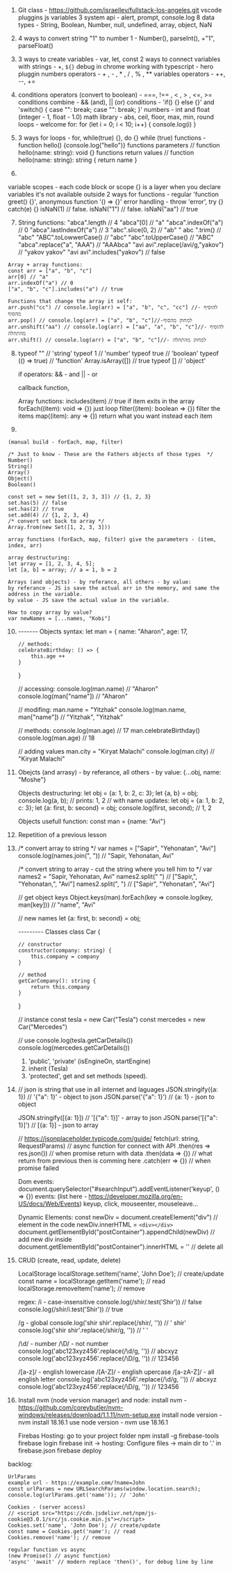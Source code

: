01.  Git class - https://github.com/israellev/fullstack-los-angeles.git
    vscode pluggins
    js variables
    3 system api - alert, prompt, console.log
    8 data types - String, Boolean, Number, null, undefined, array, object, NaN

02.  4 ways to convert string "1" to number 1 - 
Number(), 
parseInt(), 
+"1", 
parseFloat()

03.  3 ways to create variables - var, let, const
    2 ways to connect variables with strings - +, `${}`
    debug in chrome
    working with typescript - hero pluggin
    numbers operators - + , - , \* , / , % , \*\*
    variables operators - ++, --, +=

04.  conditions operators (convert to boolean) - ===, !== , < , > , <=, >=
    conditions combine - && (and), || (or)
    conditions - 'if() {} else {}' and 'switch() { case "": break; case "": break; }'
    numbers - int and float (integer - 1, float - 1.0)
    math library - abs, ceil, floor, max, min, round
    loops - welcome for:
    for (let i = 0; i < 10; i++) { console.log(i) }

05.  3 ways for loops - 
    for, 
    while(true) {}, 
    do {} while (true)
    functions - function hello() {console.log("hello")}
    functions parameters // function hello(name: string): void {}
    functions return values // function hello(name: string): string { return name }

06. 
variable scopes - each code block or scope {} is a layer when you declare variables it's not available outside 
2 ways for functions - regular 'function greet() {}', anonymous function '() => {}'
error handling - throw 'error', try {} catch(e) {}
isNaN(1) // false. isNaN("1") // false. isNaN("aa") // true

07.  String functions:
    "abca".length // 4
    "abca"[0] // "a"
    "abca".indexOf("a") // 0
    "abca".lastIndexOf("a") // 3
    "abc".slice(0, 2) // "ab"
    " abc ".trim() // "abc"
    "ABC".toLowwerCase() // "abc"
    "abc".toUpperCase() // "ABC"
    "abca".replace("a", "AAA") // "AAAbca"
    "avi avi".replace(/avi/g,"yakov") // "yakov yakov" 
    "avi avi".includes("yakov") // false 

    Array + array functions:
    const arr = ["a", "b", "c"]
    arr[0] // "a"
    arr.indexOf("a") // 0
    ["a", "b", "c"].includes("a") // true

    Functions that change the array it self:
    arr.push("cc") // console.log(arr) = ["a", "b", "c", "cc"] //- להוסיף מהסוף
    arr.pop() // console.log(arr) = ["a", "b", "c"]//-למחוק מהסוף
    arr.unshift("aa") // console.log(arr) = ["aa", "a", "b", "c"]//- להוסיף מהתחלה 
    arr.shift() // console.log(arr) = ["a", "b", "c"]//- למחוק מהתחלה 

08.  
    typeof "" // 'string'
    typeof 1 // 'number'
    typeof true // 'boolean'
    typeof (() => true) // 'function'
    Array.isArray([]) // true
    typeof [] // 'object'
    
    if operators:
    && - and
    || - or

    callback function,
    
    Array functions:
    includes(item) // true if item exits in the array
    forEach((item): void => {}) just loop
    filter((item): boolean => {}) filter the items
    map((item): any => {}) return what you want instead each item

09. 

    (manual build - forEach, map, filter)

    /* Just to know - These are the Fathers objects of those types  */
    Number()
    String()
    Array()
    Object()
    Boolean()

    const set = new Set([1, 2, 3, 3]) // {1, 2, 3}
    set.has(5) // false
    set.has(2) // true
    set.add(4) // {1, 2, 3, 4}
    /* convert set back to array */
    Array.from(new Set([1, 2, 3, 3]))

    array functions (forEach, map, filter) give the parameters - (item, index, arr)
    
    array destructuring:
    let array = [1, 2, 3, 4, 5];
    let [a, b] = array; // a = 1, b = 2

    Arrays (and objects) - by referance, all others - by value:
    by referance - JS is save the actual arr in the memory, and same the address in the variable.
    by value - JS save the actual value in the variable.

    How to copy array by value?
    var newNames = [...names, "Kobi"]

10. 
    ------- Objects
    syntax:
    let man = {
        name: "Aharon",
        age: 17,
        
        // methods:
        celebrateBirthday: () => {
            this.age ++
        }
    }
    
    // accessing:
    console.log(man.name) // "Aharon"
    console.log(man["name"]) // "Aharon"
    
    // modifing: 
    man.name = "Yitzhak"
    console.log(man.name, man["name"]) // "Yitzhak", "Yitzhak"

    // methods:
    console.log(man.age) // 17
    man.celebrateBirthday()
    console.log(man.age) // 18

    // adding values
    man.city = "Kiryat Malachi"
    console.log(man.city) // "Kiryat Malachi"

10. 
    Obejcts (and arrasy) - by referance, all others - by value:
    {...obj, name: "Moshe"}

    Objects destructuring:
    let obj = {a: 1, b: 2, c: 3};
    let {a, b} = obj;
    console.log(a, b);  // prints: 1, 2
    // with name updates:
    let obj = {a: 1, b: 2, c: 3};
    let {a: first, b: second} = obj;
    console.log(first, second);  // 1, 2

    Objects usefull function: 
    const man = {name: "Avi"}

11. 
    Repetition of a previous lesson

12. 
    /* convert array to string */
    var names = ["Sapir", "Yehonatan", "Avi"]
    console.log(names.join(", ")) // "Sapir, Yehonatan, Avi"

    /* convert string to array - cut the string where you tell him to */
    var names2 = "Sapir, Yehonatan, Avi"
    names2.split(" ") // ["Sapir,", "Yehonatan,", "Avi"]
    names2.split(", ") // ["Sapir", "Yehonatan", "Avi"]

    // get object keys
    Object.keys(man).forEach(key => console.log(key, man[key])) // "name", "Avi"

    // new names
    let {a: first, b: second} = obj;

    --------- Classes
    class Car {
        
        // constructor
        constructor(company: string) {
            this.company = company
        }

        // method
        getCarCompany(): string {
            return this.company
        }
    }

    // instance
    const tesla = new Car("Tesla")
    const mercedes = new Car("Mercedes")
    
    // use
    console.log(tesla.getCarDetails())
    console.log(mercedes.getCarDetails())

    1. 'public', 'private' (isEngineOn, startEngine)
    2. inherit (Tesla)
    3. 'protected', get and set methods (speed).

13. 
    // json is string that use in all internet and laguages 
    JSON.stringify({a: 1}) // '{"a": 1}' - object to json
    JSON.parse('{"a": 1}') // {a: 1} - json to object
    
    JSON.stringify([{a: 1}]) // '[{"a": 1}]' - array to json
    JSON.parse('[{"a": 1}]') // [{a: 1}] - json to array
    
    // https://jsonplaceholder.typicode.com/guide/
    fetch(url: string, RequestParams) // async function for connect with API 
    .then(res => res.json()) // when promise return with data 
    .then(data => {}) // what return from previous then is comming here
    .catch(err => {}) //  when promise failed
    
    Dom events:
    document.querySelector("#searchInput").addEventListener('keyup', () => {})
    events:  (list here - https://developer.mozilla.org/en-US/docs/Web/Events)
    keyup, click, mouseenter, mouseleave...

    Dynamic Elements:
    const newDiv = document.createElement("div") // element in the code
    newDiv.innerHTML = `<div></div>`
    document.getElementById("postContainer").appendChild(newDiv) // add new div inside
    document.getElementById("postContainer").innerHTML = ''  // delete all

14. 
    CRUD (create, read, update, delete)
    
    LocalStorage
    localStorage.setItem('name', 'John Doe'); // create/update
    const name = localStorage.getItem('name'); // read
    localStorage.removeItem('name'); // remove
    
    regex:
    /i - case-insensitive
    console.log(/shir/.test('Shir')) // false 
    console.log(/shir/i.test('Shir')) // true
    
    /g - global
    console.log('shir shir'.replace(/shir/, '')) // ' shir'  
    console.log('shir shir'.replace(/shir/g, '')) // ' '

    /\d/ - number
    /\D/ - not number
    console.log('abc123xyz456'.replace(/\d/g, '')) // abcxyz
    console.log('abc123xyz456'.replace(/\D/g, '')) // 123456
    
    /[a-z]/ - english lowercase
    /[A-Z]/ - english upercase
    /[a-zA-Z]/ - all english letter
    console.log('abc123xyz456'.replace(/\d/g, '')) // abcxyz
    console.log('abc123xyz456'.replace(/\D/g, '')) // 123456

15. Install nvm (node version manager) and node:
    install nvm - https://github.com/coreybutler/nvm-windows/releases/download/1.1.11/nvm-setup.exe
    install node version - nvm install 18.16.1
    use node version - nvm use 18.16.1

    Firebas Hosting:
    go to your project folder
    npm install -g firebase-tools
    firebase login
    firebase init -> hosting: Configure files -> main dir to '.' in firebase.json
    firebase deploy
    
    
backlog:
    
    UrlParams
    example url - https://example.com/?name=John
    const urlParams = new URLSearchParams(window.location.search);
    console.log(urlParams.get('name')); // 'John'

    Cookies - (server access)
    // <script src="https://cdn.jsdelivr.net/npm/js-cookie@3.0.1/src/js.cookie.min.js"></script>
    Cookies.set('name', 'John Doe'); // create/update
    const name = Cookies.get('name'); // read
    Cookies.remove('name'); // remove

    regular function vs async 
    (new Promise() // async function) 
    'async' 'await' // modern replace 'then()', for debug line by line
